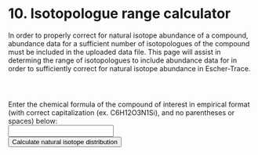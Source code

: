 # 10. Isotopologue range calculator
In order to properly correct for natural isotope abundance of a compound, abundance data for a sufficient number of isotopologues of the compound must be included in the uploaded data file. This page will assist in determing the range of isotopologues to include abundance data for in order to sufficiently correct for natural isotope abundance in Escher-Trace.  

<header>
<script src="https://cdnjs.cloudflare.com/ajax/libs/jquery/2.1.4/jquery.min.js"></script>     
<script src="https://unpkg.com/mathjs@5.1.1/dist/math.min.js"></script>
<script src="https://cdn.datatables.net/1.10.19/js/jquery.dataTables.min.js"></script>   
<script src="https://d3js.org/d3.v4.min.js"></script>
</header>

<span>Enter the chemical formula of the compound of interest in empirical format (with correct capitalization (ex. C6H12O3N1Si), and no parentheses or spaces) below:</span>
<br>
<input type='text' id='compound-formula' style='font-size: medium;'/>  
<button id="enter_data" class="submit_button" style="display:block;">Calculate natural isotope distribution</button>  
<p id='p'>
</p>


<script>
    
input_selector='compound-formula' 
setInputFilter(document.getElementById(input_selector), function(value) {
    return /^[a-z0-9]*$/i.test(value);
}); //restricts inputs in CellNumber_Table to numbers     
    
d3.select("#enter_data").on("click", function() {
    //document.getElementById('PopUp_Upload_Data').style.display = "block";
   
    var dbquery={
        "H":{"mass": [1.007825,2.014102], "natural_abundance": [.999844,.000156], "atomic_number": 1},
        "He":{"mass": [1.007825,2.014102], "natural_abundance": [.00000137,.99999863], "atomic_number": 2},
        "Li":{"mass": [6.015122,7.016004], "natural_abundance": [.0759 ,.9241], "atomic_number": 3},
        "Be":{"mass": [9.012182], "natural_abundance": [1], "atomic_number": 4},
        "B":{"mass": [10.012937,11.009305], "natural_abundance": [.199,.801 ], "atomic_number": 5},
        "C":{"mass": [12,13.003355], "natural_abundance": [.989184,.010816], "atomic_number": 6},
        "N":{"mass": [14.003074,15.000109], "natural_abundance": [.996337,.003663], "atomic_number": 7},
        "O":{"mass": [15.994915,16.999132,17.999160], "natural_abundance":[.99758,.00038,.00204], "atomic_number": 8},
        "F":{"mass": [18.998403], "natural_abundance": [1.00], "atomic_number": 9},
        "Ne":{"mass": [19.992440,20.993847,21.991386], "natural_abundance": [.9048,.0027,.0925], "atomic_number": 10},
        "Na":{"mass": [22.989770], "natural_abundance": [1.00], "atomic_number": 11},
        "Mg":{"mass": [23.985042,24.985837,25.982593], "natural_abundance": [.7899,.1000,.1101], "atomic_number": 12},
        "Al":{"mass": [26.981538], "natural_abundance": [1.00], "atomic_number": 13},
        "Si":{"mass": [27.976927,28.976495,29.973770], "natural_abundance": [.9222,.0469,.0309], "atomic_number": 14},
        "P":{"mass": [30.973762], "natural_abundance": [1.00], "atomic_number": 15},
        "S":{"mass": [31.972071,32.971458,33.967867,34.967867,35.967081], "natural_abundance": [.95039,.00749,.04197,0,.00015], "atomic_number": 16},
        "Cl":{"mass": [34.968853,35.9,36.965903], "natural_abundance": [.7578,0,.2422], "atomic_number": 17},
        "Ar":{"mass": [35.967546,37.962732,39.962383], "natural_abundance": [.003365,.000632,.996003], "atomic_number": 18},
        "K":{"mass":[38.963707,39.963999,40.961826],"natural_abundance": [0.932581, 0.000117, 0.067302],"atomic_number": 19},
        "Ca":{"mass":[39.962591,40.962591,41.958618,42.958767,43.955481,44.955481,45.953693,46.953693,47.952534],"natural_abundance":[0.96941,0,0.00647,0.00135,0.02086,0,0.00004,0,0.00187],"atomic_number":20},
        "Sc":{"mass":[44.95591],"natural_abundance":[1],"atomic_number":21},
        "Ti":{"mass":[45.952629,46.951764,47.947947,48.947871,49.944792],"natural_abundance":[0.0825,0.07440000000000001,0.7372,0.0541,0.0518],"atomic_number":22},
        "V":{"mass":[49.947163,50.943964],"natural_abundance":[0.0025,0.9975],"atomic_number":23},
        "Cr":{"mass":[49.94605,50.94605,51.940512,52.940654,53.938885],"natural_abundance":[0.043449999999999996,0,0.83789,0.09501,0.02365],"atomic_number":24},
        "Mn":{"mass":[54.93805],"natural_abundance":[1],"atomic_number":25},
        "Fe":{"mass":[53.939615,54.939615,55.934942,56.935399,57.93328],"natural_abundance":[0.058449999999999995,0,0.91754,0.02119,0.0028199999999999996],"atomic_number":26},
        "Co":{"mass":[58.9332],"natural_abundance":[1],"atomic_number":27},
        "Ni":{"mass":[57.935348,58.935348,59.930791,60.93106,61.928349,62.928349,63.92797],"natural_abundance":[0.680769,0,0.262231,0.011399,0.036345,0,0.009256],"atomic_number":28},
        "Cu":{"mass":[62.929601,63.929601,64.927794],"natural_abundance":[0.6917,0,0.30829999999999996],"atomic_number":29},
        "Zn":{"mass":[63.929147,64.929147,65.926037,66.927131,67.924848,68.924848,69.925325],"natural_abundance":[0.4863,0,0.27899999999999997,0.040999999999999995,0.1875,0,0.0062],"atomic_number":30},
        "Ga":{"mass":[68.925581,70.924705],"natural_abundance":[0.60108,0.39892000000000005],"atomic_number":31},
        "Ge":{"mass":[69.92425,70.92425,71.922076,72.923459,73.921178,74.921178,75.921403],"natural_abundance":[0.2084,0,0.2754,0.07730000000000001,0.3628,0,0.0761],"atomic_number":32},
        "As":{"mass":[74.921596],"natural_abundance":[1],"atomic_number":33},"Se":{"mass":[73.922477,74.922477,75.919214,76.919915,77.91731,78.91731,79.916522,80.916522,81.9167],"natural_abundance":[0.0089,0,0.09369999999999999,0.07629999999999999,0.2377,0,0.4961,0,0.0873],"atomic_number":34},
        "Br":{"mass":[78.918338,79.918338,80.916291],"natural_abundance":[0.5069,0,0.49310000000000004],"atomic_number":35},
        "Kr":{"mass":[77.920386,78.920386,79.916378,80.916378,81.913485,82.914136,83.911507,84.911507,85.91061],"natural_abundance":[0.0034999999999999996,0,0.022799999999999997,0,0.1158,0.1149,0.57,0,0.17300000000000001],"atomic_number":36},
        "Rb":{"mass":[84.911789,85.911789,86.909183],"natural_abundance":[0.7217,0,0.2783],"atomic_number":37},
        "Sr":{"mass":[83.913425,84.913425,85.909262,86.908879,87.905614],"natural_abundance":[0.005600000000000001,0,0.0986,0.07,0.8258],"atomic_number":38},
        "Y":{"mass":[88.905848],"natural_abundance":[1],"atomic_number":39},
        "Zr":{"mass":[89.904704,90.905645,91.90504,92.90504,93.906316,94.906316,95.908276],"natural_abundance":[0.5145000000000001,0.11220000000000001,0.17149999999999999,0,0.17379999999999998,0,0.027999999999999997],"atomic_number":40},
        "Nb":{"mass":[92.906378],"natural_abundance":[1],"atomic_number":41},
        "Mo":{"mass":[91.90681,92.90681,93.905088,94.905841,95.904679,96.906021,97.905408,98.905408,99.907477],"natural_abundance":[0.1484,0,0.0925,0.1592,0.1668,0.0955,0.2413,0,0.09630000000000001],"atomic_number":42},
        "Ru":{"mass":[95.907598,97.905287,98.905939,99.90422,100.905582,101.90435,102.90435,103.90543],"natural_abundance":[0.0554,0.0187,0.1276,0.126,0.17059999999999997,0.3155,0,0.1862],"atomic_number":44},
        "Rh":{"mass":[102.905504],"natural_abundance":[1],"atomic_number":45},
        "Pd":{"mass":[101.905608,102.905608,103.904035,104.905084,105.903483,106.903483,107.903894,108.903894,109.905152],"natural_abundance":[0.0102,0,0.1114,0.22329999999999997,0.2733,0,0.2646,0,0.11720000000000001],"atomic_number":46},
        "Ag":{"mass":[106.905093,107.905093,108.904756],"natural_abundance":[0.51839,0,0.48161000000000004],"atomic_number":47},
        "Cd":{"mass":[105.906458,106.906458,107.904183,108.904183,109.903006,110.904182,111.902757,112.904401,113.903358,115.904755,116.904755,117.904755,118.904755],"natural_abundance":[0.0125,0,0.0089,0,0.1249,0.128,0.2413,0.1222,0.2873,0.07490000000000001,0,0,0],"atomic_number":48},
        "In":{"mass":[112.904061,113.904061,114.903878],"natural_abundance":[0.0429,0,0.9571],"atomic_number":49},
        "Sn":{"mass":[111.904821,112.904821,113.902782,114.903346,115.901744,116.902954,117.901606,118.903309,119.902197,120.902197,121.90344,122.90344,123.905275],"natural_abundance":[0.0097,0,0.0066,0.0034000000000000002,0.1454,0.0768,0.2422,0.0859,0.3258,0,0.0463,0,0.0579],"atomic_number":50},
        "Sb":{"mass":[120.903818,121.903818,122.904216],"natural_abundance":[0.5721,0,0.4279],"atomic_number":51},
        "Te":{"mass":[119.90402,120.90402,121.903047,122.904273,123.902819,124.904425,125.903306,126.903306,127.904461,128.904461,129.906223],"natural_abundance":[0.0009,0,0.0255,0.0089,0.047400000000000005,0.0707,0.1884,0,0.31739999999999996,0,0.3408],"atomic_number":52},
        "I":{"mass":[126.904468],"natural_abundance":[1],"atomic_number":53},
        "Xe":{"mass":[123.905896,124.905896,125.904269,126.904269,127.90353,128.904779,129.903508,130.905082,131.904154,132.904154,133.905395,134.905395,135.90722],"natural_abundance":[0.0009,0,0.0009,0,0.0192,0.2644,0.0408,0.2118,0.26890000000000003,0,0.10439999999999999,0,0.08869999999999999],"atomic_number":54},
        "Cs":{"mass":[132.905447],"natural_abundance":[1],"atomic_number":55},
        "Ba":{"mass":[129.90631,130.90631,131.905056,132.905056,133.904503,134.905683,135.90457,136.905821,137.905241],"natural_abundance":[0.00106,0,0.00101,0,0.024169999999999997,0.06591999999999999,0.07854,0.11231999999999999,0.71698],"atomic_number":56},
        "La":{"mass":[137.907107,138.906348],"natural_abundance":[0.0009,0.9991],"atomic_number":57},
        "Ce":{"mass":[135.907144,136.907144,137.905986,138.905986,139.905434,140.905434,141.90924],"natural_abundance":[0.00185,0,0.00251,0,0.8845000000000001,0,0.11114],"atomic_number":58},
        "Pr":{"mass":[140.907648],"natural_abundance":[1],"atomic_number":59},
        "Nd":{"mass":[141.907719,142.90981,143.910083,144.912569,145.913112,146.913112,147.916889,148.916889,149.920887],"natural_abundance":[0.272,0.122,0.23800000000000002,0.083,0.172,0,0.057,0,0.055999999999999994],"atomic_number":60},"Sm":{"mass":[143.911995,144.911995,145.911995,146.914893,147.914818,148.91718,149.917271,150.917271,151.919728,152.919728,153.922205],"natural_abundance":[0.030699999999999998,0,0,0.1499,0.1124,0.1382,0.0738,0,0.2675,0,0.2275],"atomic_number":62},
        "Eu":{"mass":[150.919846,151.919846,152.921226],"natural_abundance":[0.4781,0,0.5219],"atomic_number":63},
        "Gd":{"mass":[151.919788,152.919788,153.920862,154.922619,155.92212,156.923957,157.924101,158.924101,159.927051],"natural_abundance":[0.002,0,0.0218,0.14800000000000002,0.2047,0.1565,0.2484,0,0.2186],"atomic_number":64},
        "Tb":{"mass":[158.925343],"natural_abundance":[1],"atomic_number":65},
        "Dy":{"mass":[155.924278,156.924278,157.924405,158.924405,159.925194,160.92693,161.926795,162.928728,163.929171],"natural_abundance":[0.0006,0,0.001,0,0.023399999999999997,0.1891,0.2551,0.249,0.2818],"atomic_number":66},
        "Ho":{"mass":[164.930319],"natural_abundance":[1],"atomic_number":67},
        "Er":{"mass":[161.928775,162.928775,163.929197,164.929197,165.93029,166.932045,167.932368,168.932368,169.93546],"natural_abundance":[0.0014000000000000002,0,0.0161,0,0.3361,0.2293,0.26780000000000004,0,0.1493],"atomic_number":68},
        "Tm":{"mass":[168.934211],"natural_abundance":[1],"atomic_number":69},
        "Yb":{"mass":[167.933894,168.933894,169.934759,170.936322,171.936378,172.938207,173.938858,174.938858,175.942568],"natural_abundance":[0.0013,0,0.0304,0.14279999999999998,0.2183,0.1613,0.31829999999999997,0,0.1276],"atomic_number":70},
        "Lu":{"mass":[174.940768,175.942682],"natural_abundance":[0.9741,0.0259],"atomic_number":71},
        "Hf":{"mass":[173.94004,174.94004,175.941402,176.94322,177.943698,178.945815,179.946549],"natural_abundance":[0.0016,0,0.0526,0.18600000000000003,0.2728,0.1362,0.3508],"atomic_number":72},
        "Ta":{"mass":[179.947466,180.947996],"natural_abundance":[0.00012,0.99988],"atomic_number":73},
        "W":{"mass":[179.946706,180.946706,181.948206,182.950224,183.950933,184.950933,185.954362],"natural_abundance":[0.0012,0,0.265,0.1431,0.3064,0,0.2843],"atomic_number":74},
        "Re":{"mass":[184.952956,185.952956,186.955751],"natural_abundance":[0.374,0,0.626],"atomic_number":75},
        "Os":{"mass":[183.952491,184.952491,185.953838,186.955748,187.955836,188.958145,189.958445,190.958445,191.961479],"natural_abundance":[0.0002,0,0.0159,0.0196,0.1324,0.16149999999999998,0.2626,0,0.4078],"atomic_number":76},
        "Ir":{"mass":[190.960591,191.960591,192.962924],"natural_abundance":[0.373,0,0.627],"atomic_number":77},
        "Pt":{"mass":[189.95993,190.95993,191.961035,192.961035,193.962664,194.964774,195.964935,196.964935,197.967876],"natural_abundance":[0.00014000000000000001,0,0.00782,0,0.32966999999999996,0.33832,0.25242000000000003,0,0.07163],"atomic_number":78},
        "Au":{"mass":[196.966552],"natural_abundance":[1],"atomic_number":79},
        "Hg":{"mass":[195.965815,196.965815,197.966752,198.968262,199.968309,200.970285,201.970626,202.970626,203.973476],"natural_abundance":[0.0015,0,0.09970000000000001,0.16870000000000002,0.231,0.1318,0.2986,0,0.0687],"atomic_number":80},
        "Tl":{"mass":[202.972329,203.972329,204.974412],"natural_abundance":[0.29524,0,0.7047599999999999],"atomic_number":81},
        "Pb":{"mass":[203.973029,204.973029,205.974449,206.975881,207.976636],"natural_abundance":[0.013999999999999999,0,0.24100000000000002,0.221,0.524],"atomic_number":82},
        "Bi":{"mass":[208.980383],"natural_abundance":[1],"atomic_number":83},
        "Th":{"mass":[232.03805],"natural_abundance":[1],"atomic_number":90},
        "Pa":{"mass":[231.035879],"natural_abundance":[1],"atomic_number":91},
        "U":{"mass":[234.040946,235.043923,236.043923,237.043923,238.050783],"natural_abundance":[0.000054999999999999995,0.0072,0,0,0.992745],"atomic_number":92}
        
    }

    var Parsed_Fragment_Formulas={}
    
    var compound_formula=$('#compound-formula').val()

    parsed_compound=compound_parser(compound_formula) //generates the parsed_compound formula

    /*

    for(frag_string in Fragment_Formulas){ //Goes through the fragments in Fragment_Formula and parses them. Returns  the varible Parsed_Fragment_Formulas, an object that hold the number of each element in each fragment
        Parsed_Fragment_Formulas[frag_string]=[]    
        parsed_compound=compound_parser(Fragment_Formulas[frag_string]) //generates the parsed_compound formula
        Parsed_Fragment_Formulas[frag_string]=parsed_compound //inserts the parsed_compound into the object Parsed_Fragment_Formulas
    }



    
    console.log(Fragment_Formulas)
    console.log(Parsed_Fragment_Formulas)*/

    var element=[]
    var element_num=[]
    for(element_name in parsed_compound){ //this loop extracts the element and element_num from Parsed_Fragment_Formulas
        element.push(element_name)
        element_num.push(parsed_compound[element_name])
    } 
    
    corrected_frequencies=mscorrect(element,element_num) //corrects uncorrected_frequencies

    console.log(parsed_compound)
    console.log(corrected_frequencies)
    
    var paragraph = document.getElementById("p");
    text='<span> The nominal mass isotopomer distribution of the unlabeled compound '+compound_formula+" is:<br>"
    M0_array=math.round(corrected_frequencies._data,4)
    limit=M0_array.length-1
    limit_trigger=false
    for(i=0;i<M0_array.length;i++){
        text +="M"+i.toString()+": "+M0_array[i].toString()+"<br>" 
        
        
        if(M0_array[i]<0.01 && limit_trigger==false){
            limit_trigger=true
            limit=i-1
        }
        
        if(M0_array[i] == 0){
            break
        }
            
    }
    
    text +="To ensure proper natural isotope correction of compound "+compound_formula+" using Escher-Trace, include isotopologues M0 through MX+"+limit.toString()+" in the file to be uploaded. X is equivalent to the amount of the applied stable isotope tracer element (i.e. if a 13C tracer was used, this will be the number of Carbon atoms) in the metabolite backbone, excluding derivatization additions, of "+compound_formula+". Inclusion of isotopologues greater than the amount of the applied stable tracer element in the entire compound "+compound_formula+", will not impact the natural isotope correction.</span>"
    
    paragraph.innerHTML = text;

    /*FileMIDs=generate_FileMID()
    console.log(FileMIDs)
    return FileMIDs
    console.log(FileMIDs)*/

    function compound_parser(compound_str){    
        compound_array=[]
        
        for(i=0;i<compound_str.length;i++){ //this loop goes through the string compound_str and separates the individual elements producing compound_array
            stringbuild="" //stringbuild is used to hold element names or element numbers that have length > 1
            continueloop=true
            if(compound_str[i].split(/[A-Z]/g).length>1){ //checks if string is uppercase letter
                //console.log(compound_str[i]+" is a capitol letter")
                stringbuild=compound_str[i]

                if(i==compound_str.length-1){ //breaks out if on last index i of compound_str
                    compound_array.push(stringbuild)
                    break
                }


                if(compound_str[i+1].split(/[A-Z]/g).length>1 || compound_str[i+1].split(/[0-9]/g).length>1 ){ //checks if the next letter is uppercase, if so add the current letter to compound_array and move on 
                    compound_array.push(compound_str[i])
                }

                if(compound_str[i+1].split(/[a-z]/g).length>1){ //checks if the next letter is lowercase, if so add the upper and lowercase letters together, insert into compound_array and move on (past the lowercase letter by shifting i by 1)
                    stringbuild=stringbuild+compound_str[i+1]
                    compound_array.push(stringbuild)
                    stringbuild=""
                    i=i+1
                }

            }//end checking if string is uppercase letter

            if(compound_str[i].split(/[a-z]/g).length>1){ //checks if string is lowercase letter
                //console.log(compound_str[i]+" is a lowercase letter")    
            }//end checking if string is lowercase letter

            if(compound_str[i].split(/[0-9]/g).length>1){ //checks if string is number
                //console.log(compound_str[i]+" is a number")
                stringbuild=compound_str[i]

                if(i==compound_str.length-1){ //breaks out if on last index i of compound_str
                    compound_array.push(stringbuild)
                    break
                }            

                if(compound_str[i+1].split(/[A-Z]/g).length>1){ //checks if the next string index is uppercase letter, if so add the current number to compound_array and move on
                    compound_array.push(compound_str[i])

                }
                if(compound_str[i+1].split(/[0-9]/g).length>1){ //checks if the next string index is also a number, adds the set of digits to compound_array, shifts i till it is beyond a streak of numbers and moves on
                    while(continueloop==true){ //continues adding consecutive numbers to stringbuild until a nondigit is reached when continueloop=false
                        if(i==compound_str.length-1){ //breaks out if on last index i of compound_str
                            compound_array.push(stringbuild)
                            break
                        }                       

                        if(compound_str[i+1].split(/[0-9]/g).length>1){ //checks if the next index of compound_str is also a number, if so adds it to stringbuild, if not insert stringbuild to compound_array and end the loop
                            stringbuild=stringbuild+compound_str[i+1]
                            i=i+1
                        }else{
                            compound_array.push(stringbuild)
                            stringbuild=""
                            continueloop=false

                        } 
                    }
                }

            }
        }


        if(compound_array[compound_array.length-1].split(/[a-zA-Z]/g).length>1){ //adds 1 to end of compound_array if compound_array ends with an element letter
            compound_array.push("1")
        }    

        el_name=[]
        el_count=[]

        for(i=0;i<compound_array.length-1;i++){ //this for loop runs through compound_array and generates two new arrays, el_name (containing element names) and el_count (element counts)
            if(compound_array[i].split(/[a-zA-Z]/g).length>1){ //checks if string is uppercase/lower letter
            el_name.push(compound_array[i])
                if(compound_array[i+1].split(/[0-9]/g).length>1){ //checks if string is numbers
                    el_count.push(parseFloat(compound_array[i+1]))
                    i=i+1                        
                }else{//if an entry of compound_array is not followed by a number then it is assumed that the user put el_names next to eachother and thus the el_name is said to have a number of 1
                    el_count.push(1) //adds a value of 1 to el_count
                }     
            }
        }

        element_obj={}

        for(i=0;i<el_name.length;i++){   //compiles all el_name and el_counts into the object element_obj, compiles repeating el_names into single key and compounds their values into a single value   
            if(element_obj[el_name[i]] ==  undefined){ //if the element name el_name[i] is not currently a key in element_obj it is created
                element_obj[el_name[i]]=el_count[i]
            }else{
                element_obj[el_name[i]]=element_obj[el_name[i]]+el_count[i] //if the element name el_name[i] is already a keyof element_obj the corresponding element count el_count[i] is added to the existing element_obj key's value
            }
        }

        ///make function to extract object keys (el_name) and values (el_name_num) into arrays

        return element_obj    

    }
    
    function mscorrect(element,element_num,c_measured){   //takes in an an array containing the element names (element) corresponding element amounts (element_num) and measured MID (c_measured) and returns a corrected MID c_corrected

    l=math.max(element_num)+1    
    nat=msnatural(l) //calculate the labeling distribution of a pure standard of the M + (q-1) isotopologue of the metabolite fragment
        
    return nat
   
    }

    function msnatural(l){
        x=math.zeros(l)
        x.subset(math.index(0),1)
        for(e=0;e<element.length;e++){
            c_nat=dbquery[element[e]].natural_abundance
            const A=math.zeros(l,l)    
            for(j=0;j<l;j++){
                for(i=0;i<l;i++){
                    if(i>=j && i-j<c_nat.length){
                    A.subset(math.index(i,j),c_nat[i-j])
                    }
                }
            }
            //console.log(A)
            x=math.multiply(math.pow(A,element_num[e]),x)
        }

        return x
    }

});

    function setInputFilter(textbox, inputFilter) {
        //function to restrict inputs in text inputs
        /* inputFilters
            Integer values (both positive and negative):
            /^-?\d*$/.test(value)
            Integer values (positive only):
            /^\d*$/.test(value)
            Integer values (positive and up to a particular limit):
            /^\d*$/.test(value) && (value === "" || parseInt(value) <= 500)
            Floating point values (allowing both . and , as decimal separator):
            /^-?\d*[.,]?\d*$/.test(value)
            Currency values (i.e. at most two decimal places):
            /^-?\d*[.,]?\d{0,2}$/.test(value)
            Hexadecimal values:
            /^[0-9a-f]*$/i.test(value)    
        */    

      ["input", "keydown", "keyup", "mousedown", "mouseup", "select", "contextmenu", "drop"].forEach(function(event) {
        textbox.addEventListener(event, function() {
          if (inputFilter(this.value)) {
            this.oldValue = this.value;
            this.oldSelectionStart = this.selectionStart;
            this.oldSelectionEnd = this.selectionEnd;
          } else if (this.hasOwnProperty("oldValue")) {
            this.value = this.oldValue;
            this.setSelectionRange(this.oldSelectionStart, this.oldSelectionEnd);
          }
        });
      });
    } 
    
</script>    
    